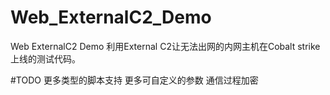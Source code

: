 # Web_ExternalC2_Demo
Web ExternalC2 Demo
利用External C2让无法出网的内网主机在Cobalt strike上线的测试代码。

#TODO
更多类型的脚本支持
更多可自定义的参数
通信过程加密
